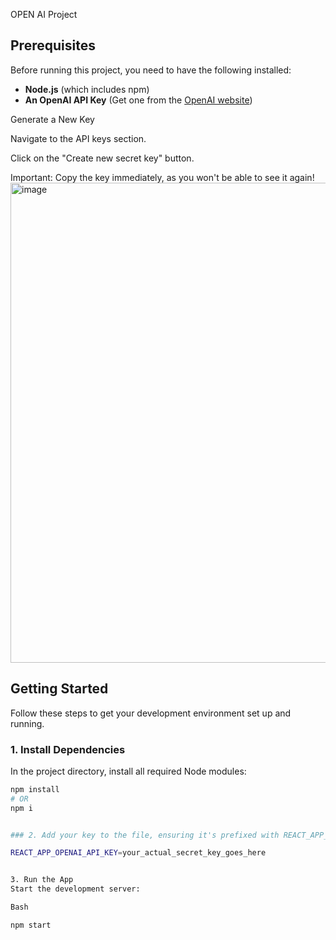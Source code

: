 OPEN AI Project

## Prerequisites

Before running this project, you need to have the following installed:

* **Node.js** (which includes npm)
* **An OpenAI API Key** (Get one from the [OpenAI website](https://platform.openai.com/account/api-keys))

Generate a New Key

Navigate to the API keys section.

Click on the "Create new secret key" button.

Important: Copy the key immediately, as you won't be able to see it again!
<img width="1366" height="768" alt="image" src="https://github.com/user-attachments/assets/4893a3d1-26a9-40c1-8f77-e7b89a2fefb4" />
      


## Getting Started

Follow these steps to get your development environment set up and running.

### 1. Install Dependencies

In the project directory, install all required Node modules:

```bash
npm install
# OR
npm i


### 2. Add your key to the file, ensuring it's prefixed with REACT_APP_ as required by Create React App:

REACT_APP_OPENAI_API_KEY=your_actual_secret_key_goes_here


3. Run the App
Start the development server:

Bash

npm start

